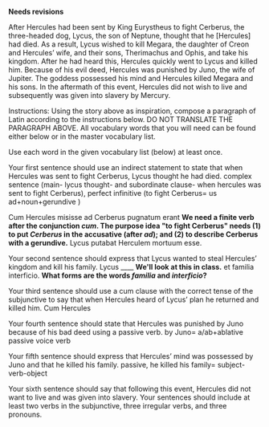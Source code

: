 **Needs revisions**

After Hercules had been sent by King Eurystheus to fight Cerberus, the three-headed dog, Lycus, the son of Neptune, thought that he [Hercules] had died. As a result, Lycus wished to kill Megara, the daughter of Creon and Hercules’ wife, and their sons, Therimachus and Ophis, and take his kingdom. After he had heard this, Hercules quickly went to Lycus and killed him. Because of his evil deed, Hercules was punished by Juno, the wife of Jupiter. The goddess possessed his mind and Hercules killed Megara and his sons. In the aftermath of this event, Hercules did not wish to live and subsequently was given into slavery by Mercury.

Instructions: Using the story above as inspiration, compose a paragraph of Latin according to the instructions below. DO NOT TRANSLATE THE PARAGRAPH ABOVE. All vocabulary words that you will need can be found either below or in the master vocabulary list.

Use each word in the given vocabulary list (below) at least once.

Your first sentence should use an indirect statement to state that when Hercules was sent to fight Cerberus, Lycus thought he had died.
complex sentence (main- lycus thought- and subordinate clause- when hercules was sent to fight Cerberus), perfect infinitive (to fight Cerberus= us ad+noun+gerundive )


Cum Hercules misisse ad Cerberus pugnatum erant  **We need a finite verb after the conjunction *cum*.  The purpose idea "to fight Cerberus" needs (1) to put *Cerberus* in the accusative (after *ad*); and (2) to describe Cerberus with a gerundive.**
Lycus putabat Herculem mortuum esse.




Your second sentence should express that Lycus wanted to steal Hercules’ kingdom and kill his family.
Lycus ____ **We'll look at this in class.**
et familia interficio. **What forms are the words *familia* and *interficio*?**

Your third sentence should use a cum clause with the correct tense of the subjunctive to say that when Hercules heard of Lycus’ plan he returned and killed him.
Cum Hercules

Your fourth sentence should state that Hercules was punished by Juno because of his bad deed using a passive verb.
by Juno= a/ab+ablative passive voice verb

Your fifth sentence should express that Hercules’ mind was possessed by Juno and that he killed his family.
passive, he killed his family= subject-verb-object

Your sixth sentence should say that following this event, Hercules did not want to live and was given into slavery.
Your sentences should include at least two verbs in the subjunctive, three irregular verbs, and three pronouns.
